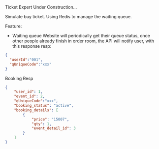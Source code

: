 Ticket Expert
Under Construction...

Simulate buy ticket. Using Redis to manage the waiting queue. 

Feature:
- Waiting queue
Website will periodically get their queue status, once other people already finish in order room, the API will notify user, with this response
resp:
```json
{
  "userId":"001",
  "qUniqueCode":"xxx"
}
```

Booking
Resp
```json
{
    "user_id": 1,
    "event_id": 2,
    "qUniqueCode":"xxx",
    "booking_status": "active",
    "booking_details": [
        {
            "price": "15007",
            "qty": 1,
            "event_detail_id": 3
        }
    ]
}
```
